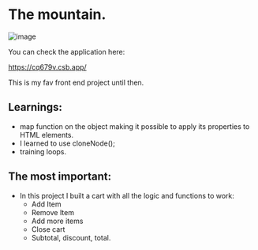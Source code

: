 # The mountain.
![image](https://user-images.githubusercontent.com/105571583/201692118-3ccae20c-32b6-492e-bae5-05c28ab24692.png)

You can check the application here:

https://cq679v.csb.app/

This is my fav front end project until then.

## Learnings:
- map function on the object making it possible to apply its properties to HTML elements.
- I learned to use cloneNode();
- training loops.

## The most important:
- In this project I built a cart with all the logic and functions to work:
  - Add Item
  - Remove Item
  - Add more items
  - Close cart
  - Subtotal, discount, total.
  
